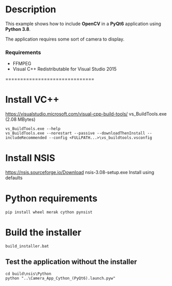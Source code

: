 # Description

This example shows how to include **OpenCV** in a **PyQt6** application
using **Python 3.8**.

The application requires some sort of camera to display.

### Requirements

- FFMPEG
- Visual C++ Redistributable for Visual Studio 2015

==============================

# Install VC++
https://visualstudio.microsoft.com/visual-cpp-build-tools/
  vs_BuildTools.exe (2.08 MBytes)

```
vs_BuildTools.exe --help
vs_BuildTools.exe --norestart --passive --downloadThenInstall --includeRecommended --config <FULLPATH...>\vs_buildtools.vsconfig
```

# Install NSIS
https://nsis.sourceforge.io/Download
nsis-3.08-setup.exe
Install using defaults

# Python requirements
```
pip install wheel merak cython pynsist
```

# Build the installer
```
build_installer.bat
```

## Test the application without the installer
```
cd build\nsis\Python
python "..\Camera_App_Cython_(PyQt6).launch.pyw"
```
